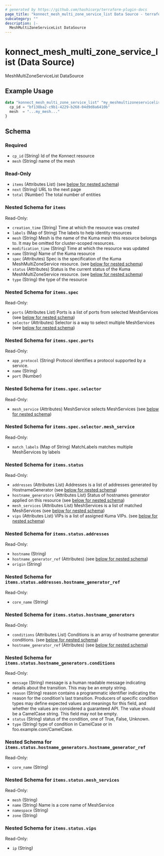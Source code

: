 ```yaml
---
# generated by https://github.com/hashicorp/terraform-plugin-docs
page_title: "konnect_mesh_multi_zone_service_list Data Source - terraform-provider-konnect"
subcategory: ""
description: |-
  MeshMultiZoneServiceList DataSource
---
```


# konnect_mesh_multi_zone_service_list (Data Source)

MeshMultiZoneServiceList DataSource

## Example Usage

```terraform
data "konnect_mesh_multi_zone_service_list" "my_meshmultizoneservicelist" {
  cp_id = "bf138ba2-c9b1-4229-b268-04d9d8a6410b"
  mesh  = "...my_mesh..."
}
```

<!-- schema generated by tfplugindocs -->
## Schema

### Required

- `cp_id` (String) Id of the Konnect resource
- `mesh` (String) name of the mesh

### Read-Only

- `items` (Attributes List) (see [below for nested schema](#nestedatt--items))
- `next` (String) URL to the next page
- `total` (Number) The total number of entities

<a id="nestedatt--items"></a>
### Nested Schema for `items`

Read-Only:

- `creation_time` (String) Time at which the resource was created
- `labels` (Map of String) The labels to help identity resources
- `mesh` (String) Mesh is the name of the Kuma mesh this resource belongs to. It may be omitted for cluster-scoped resources.
- `modification_time` (String) Time at which the resource was updated
- `name` (String) Name of the Kuma resource
- `spec` (Attributes) Spec is the specification of the Kuma MeshMultiZoneService resource. (see [below for nested schema](#nestedatt--items--spec))
- `status` (Attributes) Status is the current status of the Kuma MeshMultiZoneService resource. (see [below for nested schema](#nestedatt--items--status))
- `type` (String) the type of the resource

<a id="nestedatt--items--spec"></a>
### Nested Schema for `items.spec`

Read-Only:

- `ports` (Attributes List) Ports is a list of ports from selected MeshServices (see [below for nested schema](#nestedatt--items--spec--ports))
- `selector` (Attributes) Selector is a way to select multiple MeshServices (see [below for nested schema](#nestedatt--items--spec--selector))

<a id="nestedatt--items--spec--ports"></a>
### Nested Schema for `items.spec.ports`

Read-Only:

- `app_protocol` (String) Protocol identifies a protocol supported by a service.
- `name` (String)
- `port` (Number)


<a id="nestedatt--items--spec--selector"></a>
### Nested Schema for `items.spec.selector`

Read-Only:

- `mesh_service` (Attributes) MeshService selects MeshServices (see [below for nested schema](#nestedatt--items--spec--selector--mesh_service))

<a id="nestedatt--items--spec--selector--mesh_service"></a>
### Nested Schema for `items.spec.selector.mesh_service`

Read-Only:

- `match_labels` (Map of String) MatchLabels matches multiple MeshServices by labels




<a id="nestedatt--items--status"></a>
### Nested Schema for `items.status`

Read-Only:

- `addresses` (Attributes List) Addresses is a list of addresses generated by HostnameGenerator (see [below for nested schema](#nestedatt--items--status--addresses))
- `hostname_generators` (Attributes List) Status of hostnames generator applied on this resource (see [below for nested schema](#nestedatt--items--status--hostname_generators))
- `mesh_services` (Attributes List) MeshServices is a list of matched MeshServices (see [below for nested schema](#nestedatt--items--status--mesh_services))
- `vips` (Attributes List) VIPs is a list of assigned Kuma VIPs. (see [below for nested schema](#nestedatt--items--status--vips))

<a id="nestedatt--items--status--addresses"></a>
### Nested Schema for `items.status.addresses`

Read-Only:

- `hostname` (String)
- `hostname_generator_ref` (Attributes) (see [below for nested schema](#nestedatt--items--status--addresses--hostname_generator_ref))
- `origin` (String)

<a id="nestedatt--items--status--addresses--hostname_generator_ref"></a>
### Nested Schema for `items.status.addresses.hostname_generator_ref`

Read-Only:

- `core_name` (String)



<a id="nestedatt--items--status--hostname_generators"></a>
### Nested Schema for `items.status.hostname_generators`

Read-Only:

- `conditions` (Attributes List) Conditions is an array of hostname generator conditions. (see [below for nested schema](#nestedatt--items--status--hostname_generators--conditions))
- `hostname_generator_ref` (Attributes) (see [below for nested schema](#nestedatt--items--status--hostname_generators--hostname_generator_ref))

<a id="nestedatt--items--status--hostname_generators--conditions"></a>
### Nested Schema for `items.status.hostname_generators.conditions`

Read-Only:

- `message` (String) message is a human readable message indicating details about the transition.
This may be an empty string.
- `reason` (String) reason contains a programmatic identifier indicating the reason for the condition's last transition.
Producers of specific condition types may define expected values and meanings for this field,
and whether the values are considered a guaranteed API.
The value should be a CamelCase string.
This field may not be empty.
- `status` (String) status of the condition, one of True, False, Unknown.
- `type` (String) type of condition in CamelCase or in foo.example.com/CamelCase.


<a id="nestedatt--items--status--hostname_generators--hostname_generator_ref"></a>
### Nested Schema for `items.status.hostname_generators.hostname_generator_ref`

Read-Only:

- `core_name` (String)



<a id="nestedatt--items--status--mesh_services"></a>
### Nested Schema for `items.status.mesh_services`

Read-Only:

- `mesh` (String)
- `name` (String) Name is a core name of MeshService
- `namespace` (String)
- `zone` (String)


<a id="nestedatt--items--status--vips"></a>
### Nested Schema for `items.status.vips`

Read-Only:

- `ip` (String)
